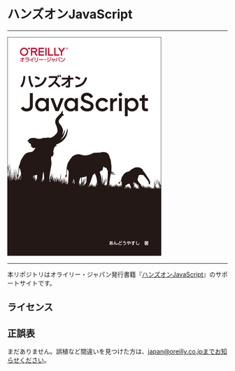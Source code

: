 # ハンズオンJavaScript

---

![表紙](hands-on-javascript.png)

---

本リポジトリはオライリー・ジャパン発行書籍『[ハンズオンJavaScript](https://www.oreilly.co.jp/books/9784873119229/)』のサポートサイトです。

## ライセンス

## 正誤表

まだありません。誤植など間違いを見つけた方は、japan@oreilly.co.jpまでお知らせください。
